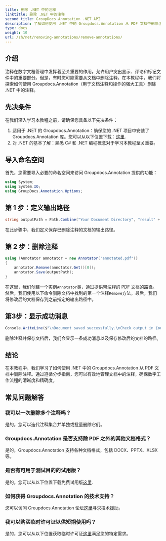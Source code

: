 ```yaml
---
title: 删除 .NET 中的注释
linktitle: 删除 .NET 中的注释
second_title: GroupDocs.Annotation .NET API
description: 了解如何使用 .NET 中的 Groupdocs.Annotation 从 PDF 文档中删除注释。简化您的数字文档管理流程。
type: docs
weight: 10
url: /zh/net/removing-annotations/remove-annotations/
---
```

## 介绍
注释在数字文档管理中发挥着至关重要的作用，允许用户突出显示、评论和标记文件中的重要部分。但是，有时您可能需要从文档中删除注释。在本教程中，我们将探索如何使用 Groupdocs.Annotation（用于文档注释和操作的强大工具）删除 .NET 中的注释。
## 先决条件
在我们深入学习本教程之前，请确保您具备以下先决条件：
1. 适用于 .NET 的 Groupdocs.Annotation：确保您的 .NET 项目中安装了 Groupdocs.Annotation 库。您可以从以下位置下载：[这里](https://releases.groupdocs.com/annotation/net/).
2. 对 .NET 的基本了解：熟悉 C# 和 .NET 编程概念对于学习本教程至关重要。

## 导入命名空间
首先，您需要导入必要的命名空间来访问 Groupdocs.Annotation 提供的功能：
```csharp
using System;
using System.IO;
using GroupDocs.Annotation.Options;
```
## 第 1 步：定义输出路径
```csharp
string outputPath = Path.Combine("Your Document Directory", "result" + Path.GetExtension("input.pdf"));
```
在此步骤中，我们定义保存已删除注释的文档的输出路径。
## 第 2 步：删除注释
```csharp
using (Annotator annotator = new Annotator("annotated.pdf"))
{
    annotator.Remove(annotator.Get()[0]);
    annotator.Save(outputPath);
}
```
在这里，我们创建一个实例`Annotator`类，通过提供带注释的 PDF 文档的路径。然后，我们使用以下命令删除文档中找到的第一个注释`Remove`方法。最后，我们将修改后的文档保存到之前指定的输出路径中。
## 第3步：显示成功消息
```csharp
Console.WriteLine($"\nDocument saved successfully.\nCheck output in {outputPath}.");
```
删除注释并保存文档后，我们会显示一条成功消息以及保存修改后的文档的路径。

## 结论
在本教程中，我们学习了如何使用 .NET 中的 Groupdocs.Annotation 从 PDF 文档中删除注释。通过遵循分步指南，您可以有效地管理文档中的注释，确保数字工作流程的清晰度和精确度。
## 常见问题解答
### 我可以一次删除多个注释吗？
是的，您可以迭代注释集合并单独或批量删除它们。
### Groupdocs.Annotation 是否支持除 PDF 之外的其他文档格式？
是的，Groupdocs.Annotation 支持各种文档格式，包括 DOCX、PPTX、XLSX 等。
### 是否有可用于测试目的的试用版？
是的，您可以从以下位置下载免费试用版[这里](https://releases.groupdocs.com/).
### 如何获得 Groupdocs.Annotation 的技术支持？
您可以访问 Groupdocs.Annotation 论坛[这里](https://forum.groupdocs.com/c/annotation/10)寻求技术援助。
### 我可以购买临时许可证以供短期使用吗？
是的，您可以从以下位置获取临时许可证[这里](https://purchase.groupdocs.com/temporary-license/)满足您的特定需求。